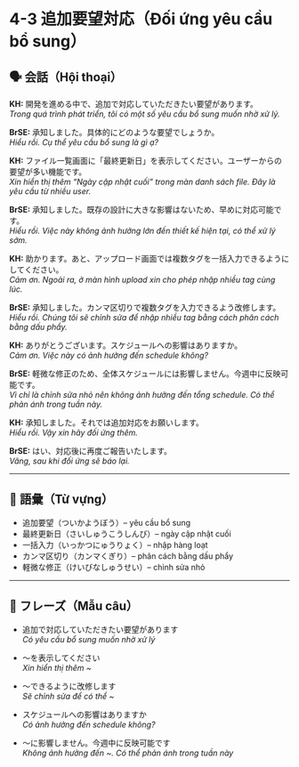 # 4-3 追加要望対応（Đối ứng yêu cầu bổ sung）

## 🗣️ 会話（Hội thoại）

**KH:** 開発を進める中で、追加で対応していただきたい要望があります。  
*Trong quá trình phát triển, tôi có một số yêu cầu bổ sung muốn nhờ xử lý.*  

**BrSE:** 承知しました。具体的にどのような要望でしょうか。  
*Hiểu rồi. Cụ thể yêu cầu bổ sung là gì ạ?*  

**KH:** ファイル一覧画面に「最終更新日」を表示してください。ユーザーからの要望が多い機能です。  
*Xin hiển thị thêm “Ngày cập nhật cuối” trong màn danh sách file. Đây là yêu cầu từ nhiều user.*  

**BrSE:** 承知しました。既存の設計に大きな影響はないため、早めに対応可能です。  
*Hiểu rồi. Việc này không ảnh hưởng lớn đến thiết kế hiện tại, có thể xử lý sớm.*  

**KH:** 助かります。あと、アップロード画面では複数タグを一括入力できるようにしてください。  
*Cảm ơn. Ngoài ra, ở màn hình upload xin cho phép nhập nhiều tag cùng lúc.*  

**BrSE:** 承知しました。カンマ区切りで複数タグを入力できるよう改修します。  
*Hiểu rồi. Chúng tôi sẽ chỉnh sửa để nhập nhiều tag bằng cách phân cách bằng dấu phẩy.*  

**KH:** ありがとうございます。スケジュールへの影響はありますか。  
*Cảm ơn. Việc này có ảnh hưởng đến schedule không?*  

**BrSE:** 軽微な修正のため、全体スケジュールには影響しません。今週中に反映可能です。  
*Vì chỉ là chỉnh sửa nhỏ nên không ảnh hưởng đến tổng schedule. Có thể phản ánh trong tuần này.*  

**KH:** 承知しました。それでは追加対応をお願いします。  
*Hiểu rồi. Vậy xin hãy đối ứng thêm.*  

**BrSE:** はい、対応後に再度ご報告いたします。  
*Vâng, sau khi đối ứng sẽ báo lại.*  

---

## 📖 語彙（Từ vựng）

- 追加要望（ついかようぼう）– yêu cầu bổ sung  
- 最終更新日（さいしゅうこうしんび）– ngày cập nhật cuối  
- 一括入力（いっかつにゅうりょく）– nhập hàng loạt  
- カンマ区切り（カンマくぎり）– phân cách bằng dấu phẩy  
- 軽微な修正（けいびなしゅうせい）– chỉnh sửa nhỏ  

---

## 📝 フレーズ（Mẫu câu）

- 追加で対応していただきたい要望があります  
  *Có yêu cầu bổ sung muốn nhờ xử lý*  

- ～を表示してください  
  *Xin hiển thị thêm ~*  

- ～できるように改修します  
  *Sẽ chỉnh sửa để có thể ~*  

- スケジュールへの影響はありますか  
  *Có ảnh hưởng đến schedule không?*  

- ～に影響しません。今週中に反映可能です  
  *Không ảnh hưởng đến ~. Có thể phản ánh trong tuần này*  
